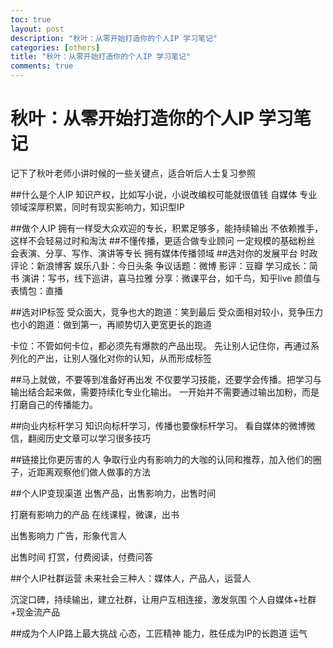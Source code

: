 ```yaml
---
toc: true
layout: post
description: "秋叶：从零开始打造你的个人IP 学习笔记"
categories: [others]
title: "秋叶：从零开始打造你的个人IP 学习笔记"
comments: true
---
```


# 秋叶：从零开始打造你的个人IP 学习笔记
记下了秋叶老师小讲时候的一些关键点，适合听后人士复习参照

<!-- more -->

##什么是个人IP
知识产权，比如写小说，小说改编权可能就很值钱
自媒体
专业领域深厚积累，同时有现实影响力，知识型IP

##做个人IP
拥有一样受大众欢迎的专长，积累足够多，能持续输出
不依赖推手，这样不会轻易过时和淘汰
##不懂传播，更适合做专业顾问
一定规模的基础粉丝
会表演、分享、写作、演讲等专长
拥有媒体传播领域
##选对你的发展平台
时政评论：新浪博客
娱乐八卦：今日头条
争议话题：微博
影评：豆瓣
学习成长：简书
演讲：写书，线下巡讲，喜马拉雅
分享：微课平台，如千鸟，知乎live
颜值与表情包：直播

##选对IP标签
受众面大，竞争也大的跑道：笑到最后
受众面相对较小，竞争压力也小的跑道：做到第一，再顺势切入更宽更长的跑道

卡位：不管如何卡位，都必须先有爆款的产品出现。
先让别人记住你，再通过系列化的产出，让别人强化对你的认知，从而形成标签

##马上就做，不要等到准备好再出发
不仅要学习技能，还要学会传播。把学习与输出结合起来做，需要持续化专业化输出。
一开始并不需要通过输出加粉，而是打磨自己的传播能力。

##向业内标杆学习
知识向标杆学习，传播也要像标杆学习。
看自媒体的微博微信，翻阅历史文章可以学习很多技巧

##链接比你更厉害的人
争取行业内有影响力的大咖的认同和推荐，加入他们的圈子，近距离观察他们做人做事的方法

##个人IP变现渠道
出售产品，出售影响力，出售时间

打磨有影响力的产品
在线课程，微课，出书

出售影响力
广告，形象代言人

出售时间
打赏，付费阅读，付费问答

##个人IP社群运营
未来社会三种人：媒体人，产品人，运营人

沉淀口碑，持续输出，建立社群，让用户互相连接，激发氛围
个人自媒体+社群+现金流产品

##成为个人IP路上最大挑战
心态，工匠精神
能力，胜任成为IP的长跑道
运气


